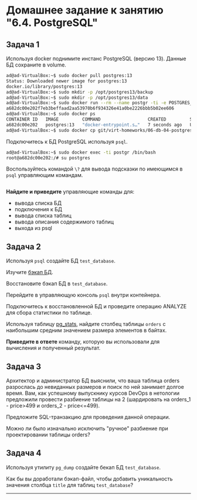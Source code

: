 # Домашнее задание к занятию "6.4. PostgreSQL"

## Задача 1

Используя docker поднимите инстанс PostgreSQL (версию 13). Данные БД сохраните в volume.
```bash
ad@ad-VirtualBox:~$ sudo docker pull postgres:13
Status: Downloaded newer image for postgres:13
docker.io/library/postgres:13
ad@ad-VirtualBox:~$ sudo mkdir -p /opt/postgres13/backup
ad@ad-VirtualBox:~$ sudo mkdir -p /opt/postgres13/data
ad@ad-VirtualBox:~$ sudo docker run --rm --name postgr -ti -e POSTGRES_PASSWORD=123 -d -p 5432:5432 -v /opt/postgres13/data/:/var/lib/postgresql/data -v /opt/postgres13/backup:/var/lib/postgresql/backup -d postgres:13 /bin/bash
a682dc00e202f7eb3beffaad2aa53970b6f934326e41a0be2226bbb5b02ee606
ad@ad-VirtualBox:~$ sudo docker ps
CONTAINER ID   IMAGE         COMMAND                  CREATED         STATUS         PORTS                                       NAMES
a682dc00e202   postgres:13   "docker-entrypoint.s…"   7 seconds ago   Up 5 seconds   0.0.0.0:5432->5432/tcp, :::5432->5432/tcp   postgr
ad@ad-VirtualBox:~$ sudo docker cp git/virt-homeworks/06-db-04-postgresql/test_data/test_dump.sql postgr:/var/lib/postgresql/data/test_dump.sql
```
Подключитесь к БД PostgreSQL используя `psql`.
```bash
ad@ad-VirtualBox:~$ sudo docker exec -ti postgr /bin/bash
root@a682dc00e202:/# su postgres
```
Воспользуйтесь командой `\?` для вывода подсказки по имеющимся в `psql` управляющим командам.
```bash

```
**Найдите и приведите** управляющие команды для:
- вывода списка БД
- подключения к БД
- вывода списка таблиц
- вывода описания содержимого таблиц
- выхода из psql

## Задача 2

Используя `psql` создайте БД `test_database`.

Изучите [бэкап БД](https://github.com/netology-code/virt-homeworks/tree/master/06-db-04-postgresql/test_data).

Восстановите бэкап БД в `test_database`.

Перейдите в управляющую консоль `psql` внутри контейнера.

Подключитесь к восстановленной БД и проведите операцию ANALYZE для сбора статистики по таблице.

Используя таблицу [pg_stats](https://postgrespro.ru/docs/postgresql/12/view-pg-stats), найдите столбец таблицы `orders` 
с наибольшим средним значением размера элементов в байтах.

**Приведите в ответе** команду, которую вы использовали для вычисления и полученный результат.

## Задача 3

Архитектор и администратор БД выяснили, что ваша таблица orders разрослась до невиданных размеров и
поиск по ней занимает долгое время. Вам, как успешному выпускнику курсов DevOps в нетологии предложили
провести разбиение таблицы на 2 (шардировать на orders_1 - price>499 и orders_2 - price<=499).

Предложите SQL-транзакцию для проведения данной операции.

Можно ли было изначально исключить "ручное" разбиение при проектировании таблицы orders?

## Задача 4

Используя утилиту `pg_dump` создайте бекап БД `test_database`.

Как бы вы доработали бэкап-файл, чтобы добавить уникальность значения столбца `title` для таблиц `test_database`?

---
